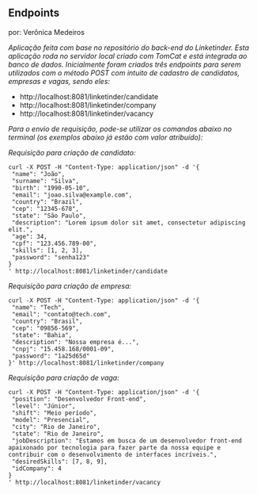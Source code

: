 ## Endpoints

por: Verônica Medeiros
 
_Aplicação feita com base no repositório do back-end do Linketinder. Esta aplicação roda no servidor local criado com TomCat e está integrada ao banco de dados. Inicialmente foram criados três endpoints para serem utilizados com o método POST com intuito de cadastro de candidatos, empresas e vagas, sendo eles:_

- http://localhost:8081/linketinder/candidate
- http://localhost:8081/linketinder/company
- http://localhost:8081/linketinder/vacancy

_Para o envio de requisição, pode-se utilizar os comandos abaixo no terminal (os exemplos abaixo já estão com valor atribuído):_

_Requisição para criação de candidato:_

 ```
curl -X POST -H "Content-Type: application/json" -d '{
  "name": "João",
  "surname": "Silva",
  "birth": "1990-05-10",
  "email": "joao.silva@example.com",
  "country": "Brazil",
  "cep": "12345-678",
  "state": "São Paulo",
  "description": "Lorem ipsum dolor sit amet, consectetur adipiscing elit.",
  "age": 34,
  "cpf": "123.456.789-00",
  "skills": [1, 2, 3],
  "password": "senha123"
}
' http://localhost:8081/linketinder/candidate
```


_Requisição para criação de empresa:_

 ```
curl -X POST -H "Content-Type: application/json" -d '{
  "name": "Tech",
  "email": "contato@tech.com",
  "country": "Brasil",
  "cep": "09856-569",
  "state": "Bahia",
  "description": "Nossa empresa é...",
  "cnpj": "15.458.168/0001-09",
  "password": "1a25d65d"
}' http://localhost:8081/linketinder/company
```


_Requisição para criação de vaga:_

 ```
 curl -X POST -H "Content-Type: application/json" -d '{
  "position": "Desenvolvedor Front-end",
  "level": "Júnior",
  "shift": "Meio período",
  "model": "Presencial",
  "city": "Rio de Janeiro",
  "state": "Rio de Janeiro",
  "jobDescription": "Estamos em busca de um desenvolvedor front-end apaixonado por tecnologia para fazer parte da nossa equipe e contribuir com o desenvolvimento de interfaces incríveis.",
  "desiredSkills": [7, 8, 9],
  "idCompany": 4
}
' http://localhost:8081/linketinder/vacancy
```
